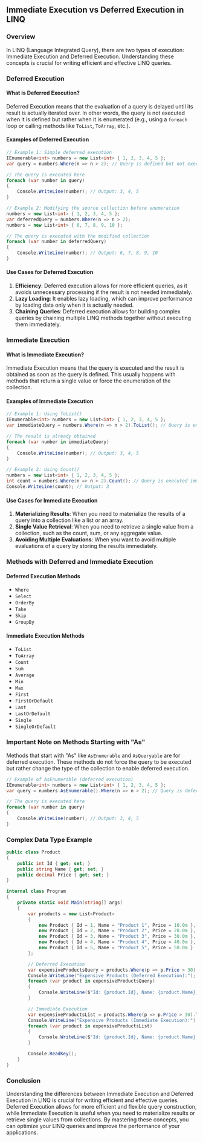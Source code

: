 ## Immediate Execution vs Deferred Execution in LINQ

### Overview

In LINQ (Language Integrated Query), there are two types of execution: Immediate Execution and Deferred Execution. Understanding these concepts is crucial for writing efficient and effective LINQ queries. 

### Deferred Execution

#### What is Deferred Execution?

Deferred Execution means that the evaluation of a query is delayed until its result is actually iterated over. In other words, the query is not executed when it is defined but rather when it is enumerated (e.g., using a `foreach` loop or calling methods like `ToList`, `ToArray`, etc.).

#### Examples of Deferred Execution

```csharp
// Example 1: Simple deferred execution
IEnumerable<int> numbers = new List<int> { 1, 2, 3, 4, 5 };
var query = numbers.Where(n => n > 2); // Query is defined but not executed

// The query is executed here
foreach (var number in query)
{
    Console.WriteLine(number); // Output: 3, 4, 5
}

// Example 2: Modifying the source collection before enumeration
numbers = new List<int> { 1, 2, 3, 4, 5 };
var deferredQuery = numbers.Where(n => n > 2);
numbers = new List<int> { 6, 7, 8, 9, 10 };

// The query is executed with the modified collection
foreach (var number in deferredQuery)
{
    Console.WriteLine(number); // Output: 6, 7, 8, 9, 10
}
```

#### Use Cases for Deferred Execution

1. **Efficiency**: Deferred execution allows for more efficient queries, as it avoids unnecessary processing if the result is not needed immediately.
2. **Lazy Loading**: It enables lazy loading, which can improve performance by loading data only when it is actually needed.
3. **Chaining Queries**: Deferred execution allows for building complex queries by chaining multiple LINQ methods together without executing them immediately.

### Immediate Execution

#### What is Immediate Execution?

Immediate Execution means that the query is executed and the result is obtained as soon as the query is defined. This usually happens with methods that return a single value or force the enumeration of the collection.

#### Examples of Immediate Execution

```csharp
// Example 1: Using ToList()
IEnumerable<int> numbers = new List<int> { 1, 2, 3, 4, 5 };
var immediateQuery = numbers.Where(n => n > 2).ToList(); // Query is executed immediately

// The result is already obtained
foreach (var number in immediateQuery)
{
    Console.WriteLine(number); // Output: 3, 4, 5
}

// Example 2: Using Count()
numbers = new List<int> { 1, 2, 3, 4, 5 };
int count = numbers.Where(n => n > 2).Count(); // Query is executed immediately
Console.WriteLine(count); // Output: 3
```

#### Use Cases for Immediate Execution

1. **Materializing Results**: When you need to materialize the results of a query into a collection like a list or an array.
2. **Single Value Retrieval**: When you need to retrieve a single value from a collection, such as the count, sum, or any aggregate value.
3. **Avoiding Multiple Evaluations**: When you want to avoid multiple evaluations of a query by storing the results immediately.

### Methods with Deferred and Immediate Execution

#### Deferred Execution Methods

- `Where`
- `Select`
- `OrderBy`
- `Take`
- `Skip`
- `GroupBy`

#### Immediate Execution Methods

- `ToList`
- `ToArray`
- `Count`
- `Sum`
- `Average`
- `Min`
- `Max`
- `First`
- `FirstOrDefault`
- `Last`
- `LastOrDefault`
- `Single`
- `SingleOrDefault`

### Important Note on Methods Starting with "As"

Methods that start with "As" like `AsEnumerable` and `AsQueryable` are for deferred execution. These methods do not force the query to be executed but rather change the type of the collection to enable deferred execution.

```csharp
// Example of AsEnumerable (deferred execution)
IEnumerable<int> numbers = new List<int> { 1, 2, 3, 4, 5 };
var query = numbers.AsEnumerable().Where(n => n > 2); // Query is deferred

// The query is executed here
foreach (var number in query)
{
    Console.WriteLine(number); // Output: 3, 4, 5
}
```

### Complex Data Type Example

```csharp
public class Product
{
    public int Id { get; set; }
    public string Name { get; set; }
    public decimal Price { get; set; }
}

internal class Program
{
    private static void Main(string[] args)
    {
        var products = new List<Product>
        {
            new Product { Id = 1, Name = "Product 1", Price = 10.0m },
            new Product { Id = 2, Name = "Product 2", Price = 20.0m },
            new Product { Id = 3, Name = "Product 3", Price = 30.0m },
            new Product { Id = 4, Name = "Product 4", Price = 40.0m },
            new Product { Id = 5, Name = "Product 5", Price = 50.0m }
        };

        // Deferred Execution
        var expensiveProductsQuery = products.Where(p => p.Price > 30);
        Console.WriteLine("Expensive Products (Deferred Execution):");
        foreach (var product in expensiveProductsQuery)
        {
            Console.WriteLine($"Id: {product.Id}, Name: {product.Name}, Price: {product.Price}");
        }

        // Immediate Execution
        var expensiveProductsList = products.Where(p => p.Price > 30).ToList();
        Console.WriteLine("Expensive Products (Immediate Execution):");
        foreach (var product in expensiveProductsList)
        {
            Console.WriteLine($"Id: {product.Id}, Name: {product.Name}, Price: {product.Price}");
        }

        Console.ReadKey();
    }
}
```

### Conclusion

Understanding the differences between Immediate Execution and Deferred Execution in LINQ is crucial for writing efficient and effective queries. Deferred Execution allows for more efficient and flexible query construction, while Immediate Execution is useful when you need to materialize results or retrieve single values from collections. By mastering these concepts, you can optimize your LINQ queries and improve the performance of your applications.

